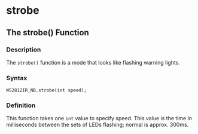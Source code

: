 # strobe

## The strobe() Function

### Description

The `strobe()` function is a mode that looks like flashing warning lights.

### Syntax

```
WS2812IR_NB.strobe(int speed);
```

### Definition

This function takes one `int` value to specify speed.  This value is the time in milliseconds between the sets of LEDs flashing; normal is approx. 300ms.
